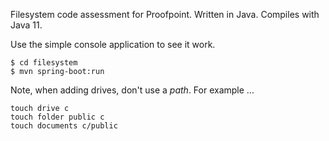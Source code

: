 Filesystem code assessment for Proofpoint. Written in Java. Compiles with Java 11.

Use the simple console application to see it work.

~~~
$ cd filesystem
$ mvn spring-boot:run
~~~

Note, when adding drives, don't use a *path*. For example ...

~~~
touch drive c
touch folder public c
touch documents c/public
~~~
